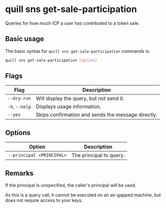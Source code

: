 # quill sns get-sale-participation

Queries for how much ICP a user has contributed to a token sale.

## Basic usage

The basic syntax for `quill sns get-sale-participation` commands is:

```sh
quill sns get-sale-participation [option]
```

## Flags

| Flag           | Description                                        |
|----------------|----------------------------------------------------|
| `--dry-run`    | Will display the query, but not send it.           |
| `-h`, `--help` | Displays usage information.                        |
| `--yes`        | Skips confirmation and sends the message directly. |

## Options

| Option                    | Description             |
|---------------------------|-------------------------|
| `--principal <PRINCIPAL>` | The principal to query. |

## Remarks

If the principal is unspecified, the caller's principal will be used.

As this is a query call, it cannot be executed on an air-gapped machine, but does not require access to your keys.
